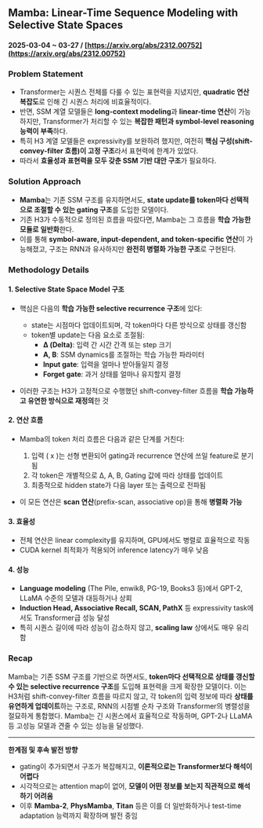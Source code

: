 ## Mamba: Linear-Time Sequence Modeling with Selective State Spaces  
#### 2025-03-04 ~ 03-27 / [https://arxiv.org/abs/2312.00752](https://arxiv.org/abs/2312.00752)

### Problem Statement
- Transformer는 시퀀스 전체를 다룰 수 있는 표현력을 지녔지만, **quadratic 연산 복잡도**로 인해 긴 시퀀스 처리에 비효율적이다.
- 반면, SSM 계열 모델들은 **long-context modeling**과 **linear-time 연산**이 가능하지만, Transformer가 처리할 수 있는 **복잡한 패턴과 symbol-level reasoning 능력이 부족**하다.
- 특히 H3 계열 모델들은 expressivity를 보완하려 했지만, 여전히 **핵심 구성(shift-convey-filter 흐름)이 고정 구조**라서 표현력에 한계가 있었다.
- 따라서 **효율성과 표현력을 모두 갖춘 SSM 기반 대안 구조**가 필요하다.

### Solution Approach
- **Mamba**는 기존 SSM 구조를 유지하면서도, **state update를 token마다 선택적으로 조절할 수 있는 gating 구조**를 도입한 모델이다.
- 기존 H3가 수동적으로 정의된 흐름을 따랐다면, Mamba는 그 흐름을 **학습 가능한 모듈로 일반화**한다.
- 이를 통해 **symbol-aware, input-dependent, and token-specific 연산**이 가능해졌고, 구조는 RNN과 유사하지만 **완전히 병렬화 가능한 구조**로 구현된다.

### Methodology Details

#### 1. Selective State Space Model 구조
- 핵심은 다음의 **학습 가능한 selective recurrence 구조**에 있다:

  - state는 시점마다 업데이트되며, 각 token마다 다른 방식으로 상태를 갱신함
  - token별 update는 다음 요소로 조절됨:
    - **Δ (Delta)**: 입력 간 시간 간격 또는 step 크기
    - **A, B**: SSM dynamics를 조절하는 학습 가능한 파라미터
    - **Input gate**: 입력을 얼마나 받아들일지 결정
    - **Forget gate**: 과거 상태를 얼마나 유지할지 결정

- 이러한 구조는 H3가 고정적으로 수행했던 shift-convey-filter 흐름을 **학습 가능하고 유연한 방식으로 재정의**한 것

#### 2. 연산 흐름
- Mamba의 token 처리 흐름은 다음과 같은 단계를 거친다:

  1. 입력 \( x \)는 선형 변환되어 gating과 recurrence 연산에 쓰일 feature로 분기됨
  2. 각 token은 개별적으로 Δ, A, B, Gating 값에 따라 상태를 업데이트
  3. 최종적으로 hidden state가 다음 layer 또는 출력으로 전파됨

- 이 모든 연산은 **scan 연산**(prefix-scan, associative op)을 통해 **병렬화 가능**

#### 3. 효율성
- 전체 연산은 linear complexity를 유지하며, GPU에서도 병렬로 효율적으로 작동
- CUDA kernel 최적화가 적용되어 inference latency가 매우 낮음

#### 4. 성능
- **Language modeling** (The Pile, enwik8, PG-19, Books3 등)에서 GPT-2, LLaMA 수준의 모델과 대등하거나 상회
- **Induction Head, Associative Recall, SCAN, PathX** 등 expressivity task에서도 Transformer급 성능 달성
- 특히 시퀀스 길이에 따라 성능이 감소하지 않고, **scaling law** 상에서도 매우 유리함

### Recap
Mamba는 기존 SSM 구조를 기반으로 하면서도, **token마다 선택적으로 상태를 갱신할 수 있는 selective recurrence 구조**를 도입해 표현력을 크게 확장한 모델이다. 이는 H3처럼 shift-convey-filter 흐름을 따르지 않고, 각 token의 입력 정보에 따라 **상태를 유연하게 업데이트**하는 구조로, RNN의 시점별 순차 구조와 Transformer의 병렬성을 절묘하게 통합했다. Mamba는 긴 시퀀스에서 효율적으로 작동하며, GPT-2나 LLaMA 등 고성능 모델과 견줄 수 있는 성능을 달성했다.

---

**한계점 및 후속 발전 방향**  
- gating이 추가되면서 구조가 복잡해지고, **이론적으로는 Transformer보다 해석이 어렵다**  
- 시각적으로는 attention map이 없어, **모델이 어떤 정보를 보는지 직관적으로 해석하기 어려움**  
- 이후 **Mamba-2**, **PhysMamba**, **Titan** 등은 이를 더 일반화하거나 test-time adaptation 능력까지 확장하며 발전 중임
